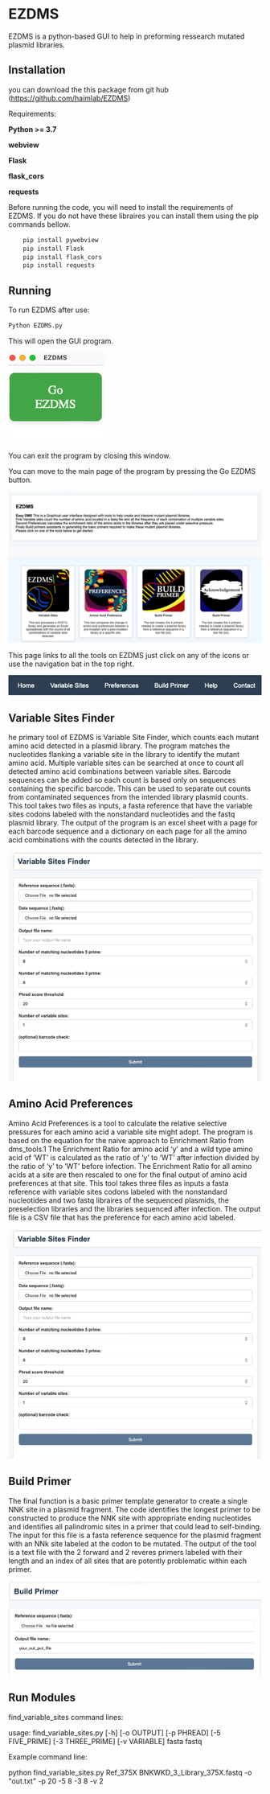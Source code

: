 # EZDMS 

EZDMS is a python-based GUI to help in preforming ressearch mutated plasmid libraries. 

## Installation 

you can download the this package from git hub (https://github.com/haimlab/EZDMS)
 
Requirements: 
 
**Python >= 3.7** 
 
**webview**
 
**Flask**
 
**flask_cors** 
 
**requests**
 
Before running the code, you will need to install the requirements of EZDMS. If you do not have these libraires you can install them using the pip commands bellow. 
 

```bash
    pip install pywebview
    pip install Flask 
    pip install flask_cors  
    pip install requests 
```

## Running

To run EZDMS after use: 
```bash 
Python EZDMS.py 
``` 
 
This will open the GUI program. 

![title](static/EZDMS_START_PAGE_SCREEN_SHOT.png)

You can exit the program by closing this window. 

You can move to the main page of the program by pressing the Go EZDMS button. 
 
![title](static/Main_page_screen_shot.png) 
 
This page links to all the tools on EZDMS just click on any of the icons or use the navigation bat in the top right. 

![title](static/Nav_bar_picture.png)

## Variable Sites Finder

he primary tool of EZDMS is Variable Site Finder, which counts each mutant amino acid detected in a plasmid library. The program matches the nucleotides flanking a variable site in the library to identify the mutant amino acid. Multiple variable sites can be searched at once to count all detected amino acid combinations between variable sites. Barcode sequences can be added so each count is based only on sequences containing the specific barcode. This can be used to separate out counts from contaminated sequences from the intended library plasmid counts. This tool takes two files as inputs, a fasta reference that have the variable sites codons labeled with the nonstandard nucleotides and the fastq plasmid library. The output of the program is an excel sheet with a page for each barcode sequence and a dictionary on each page for all the amino acid combinations with the counts detected in the library.   

![title](static/Variable_Sites_Finder_screen_shot.png)

## Amino Acid Preferences

Amino Acid Preferences is a tool to calculate the relative selective pressures for each amino acid a variable site might adopt. The program is based on the equation for the naive approach to Enrichment Ratio from dms_tools.1 The Enrichment Ratio for amino acid ‘y’ and a wild type amino acid of ‘WT’ is calculated as the ratio of ‘y’ to ‘WT’ after infection divided by the ratio of ‘y’ to ‘WT’ before infection. The Enrichment Ratio for all amino acids at a site are then rescaled to one for the final output of amino acid preferences at that site. This tool takes three files as inputs a fasta reference with variable sites codons labeled with the nonstandard nucleotides and two fastq libraires of the sequenced plasmids, the preselection libraries and the libraries sequenced after infection. The output file is a CSV file that has the preference for each amino acid labeled.   

![title](static/Variable_Sites_Finder_screen_shot.png)

## Build Primer

The final function is a basic primer template generator to create a single NNK site in a plasmid fragment. The code identifies the longest primer to be constructed to produce the NNK site with appropriate ending nucleotides and identifies all palindromic sites in a primer that could lead to self-binding. The input for this file is a fasta reference sequence for the plasmid fragment with an NNk site labeled at the codon to be mutated. The output of the tool is a text file with the 2 forward and 2 reveres primers labeled with their length and an index of all sites that are potently problematic within each primer. 

![title](static/Build_primer_screenshot.png)

## Run Modules

find_variable_sites command lines:

usage: find_variable_sites.py [-h] [-o OUTPUT] [-p PHREAD] [-5 FIVE_PRIME] [-3 THREE_PRIME] [-v VARIABLE] fasta fastq

Example command line:

python find_variable_sites.py Ref_375X BNKWKD_3_Library_375X.fastq -o "out.txt" -p 20 -5 8 -3 8 -v 2